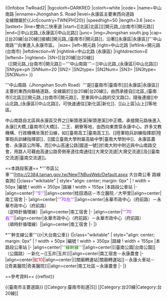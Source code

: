 {{Infobox TwRoad2|
|bgcolorh=DARKRED
|colorh=white
|code=
|name=中山南路
|enname=Jhongshan S. Road
|level=永康區主要東西向道路<br>全線隸屬於{{Jct|country=TWN|PH|20}}
|speedhigh=50
|length=3.6
|sec=
|lastext=
|line=雙向二快車道
|start=[[北區|北區]][[開元路_(台南市)|開元路]]
|end=[[中山北路_(永康區)|中山北路]]
|junc=
|img=Jhongshan south.jpg
|cap=[[台20線|台20線]]接續[[開元路_(臺南市)|開元路]]，沿著[[永康區|永康區]]'''中山南路'''向東進入永康市區。
|size=
|left=開元路
|right=中山北路
|leftlink=開元路 (台南市)
|leftdirection=W
|rightlink=中山北路 (永康區)
|rightdirection=E
|leftend=
|rightend=
|SN=[[台20線|台20線]]<br>（[[開元路_(台南市)|開元路]]－'''中山南路'''－[[中山北路_(永康區)|中山北路]]）
|SNtype=ph
|SNNum=20
|SN2=
|SN2type=
|SN2Num=
|SN3=
|SN3type=
|SN3Num=
}}

'''中山南路（Jhongshan South Road）'''是[[臺南市|臺南市]][[永康區|永康區]]主要的東西向聯絡道路，全線屬於[[台20線|台20線]]，由西承接自[[北區_(臺南市)|北區]][[開元路_(台南市)|開元路]]，至東與中山路的交叉路口，隨後連接[[中山北路_(永康區)|中山北路]]，可快速通往[[新化區|新化]]、[[山上區|山上]]等地區。

中山南路自北區與永康區交界之[[柴頭港溪|柴頭港溪]]中正橋，承接開元路後進入永康[[大橋_(臺南市)|大橋]]、二王、網寮等地，由西向東貫穿永康中心。許多文教機構、行政機構坐落於沿線，如[[臺南高工|臺南高工]]、[[陸軍砲兵訓練指揮部|陸軍砲兵訓練指揮部]]、[[國立臺南大學附屬高級中學|臺南大學附中]]、永康區農會、永康區公所等。而[[中山高速公路|國道一號]]於南大附中附近與中山南路交會，用路人可藉由高速公路旁側車道往南通往[[大灣交流道|大灣交流道]]及[[臺南交流道|臺南交流道]]。

==本路段客運==
*'''市區公車'''<ref name="大台南公車">[http://2384.tainan.gov.tw/NewTNBusWeb/Default.aspx 大台南公車 路線查詢]</ref>
{|class="wikitable" | style="align: center; margin: 0px" |
! width = 50px  |編號
! width = 350px |路線
! width = 155px |本路段公車站
|-
|align=center|<font color=#9900FF>'''5'''</font>||align=center|桂田酒店－市立醫院／大甲里||align=center|南工宿舍
|-
|align=center|<font color=#9900FF>'''70左'''</font>||align=center|永華市政中心（府前路）－永華市政中心（府前路）<br/>（逆時針循環線）||align=center|南工宿舍
|-
|align=center|<font color=#9900FF>'''70右'''</font>||align=center|永華市政中心（府前路）－永華市政中心（府前路）<br/>（順時針循環線）||align=center|南工宿舍
|-
|}

*'''幹支線公車'''{{r|大台南公車}}
{|class="wikitable" | style="align: center; margin: 0px" |
! width = 50px |編號
! width = 350px |路線
! width = 155px |本路段公車站
|-
|align=center|<font color=#227700>'''綠幹線'''</font>||align=center|[[臺南公園|台南公園]]（公園路）－新化－[[玉井|玉井]]||align=center|南工宿舍－永康農會
|-
|align=center|<font color=#E60000>紅10</font>||align=center|[[關廟轉運站|關廟轉運站]]－永康火車站－[[奇美醫院|奇美醫院]]||align=center|南工社區－永康農會
|-
|}

==參考資料==
{{reflist}}

{{臺南市主要道路}}
[[Category:臺南市街道|S]]
[[Category:台20線|Category:台20線]]